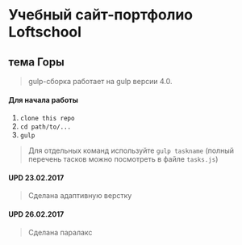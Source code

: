 # Учебный сайт-портфолио Loftschool
## тема Горы

> gulp-сборка работает на gulp версии 4.0. 

#### Для начала работы

1. ```clone this repo```
2. ```cd path/to/...```
3. ```gulp```

> Для отдельных команд используйте ```gulp taskname``` (полный перечень тасков можно посмотреть в файле ```tasks.js```)

#### UPD 23.02.2017

> Сделана адаптивную верстку

#### UPD 26.02.2017

> Сделана паралакс

